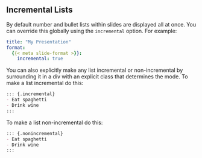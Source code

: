 ## Incremental Lists

By default number and bullet lists within slides are displayed all at once. You can override this globally using the `incremental` option. For example:

```{.yaml code-example="/docs/presentations/revealjs/examples/incremental-lists-1.qmd"}
title: "My Presentation"
format:
  {{< meta slide-format >}}:
    incremental: true   
```

You can also explicitly make any list incremental or non-incremental by surrounding it in a div with an explicit class that determines the mode. To make a list incremental do this:

```{.markdown code-example="/docs/presentations/revealjs/examples/incremental-lists-2.qmd"}
::: {.incremental}
- Eat spaghetti
- Drink wine
:::
```

To make a list non-incremental do this:

```{.markdown code-example="/docs/presentations/revealjs/examples/incremental-lists-3.qmd"}
::: {.nonincremental}
- Eat spaghetti
- Drink wine
:::
```
